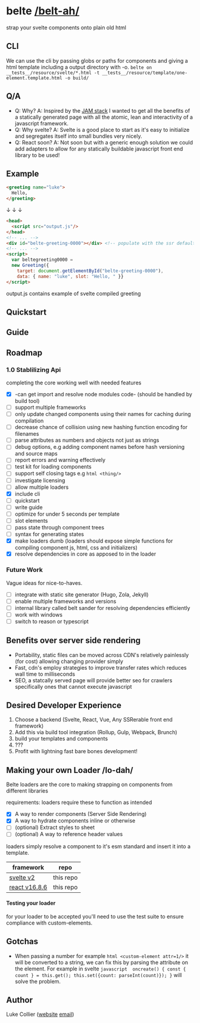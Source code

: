 # belte [/belt-ah/](https://dictionary.cambridge.org/pronunciation/english/belt)
strap your svelte components onto plain old html

## CLI
We can use the cli by passing globs or paths for components and giving a html template including a output directory with -o.
`belte on __tests__/resource/svelte/*.html -t __tests__/resource/template/one-element.template.html -o build/`

## Q/A
- Q: Why?
  A: Inspired by the [JAM stack](https://jamstack.org/) I wanted to get all the benefits of a statically generated page with all the atomic, lean and interactivity of a javascript framework.
- Q: Why svelte?
  A: Svelte is a good place to start as it's easy to initialize and segregates itself into small bundles very nicely.
- Q: React soon?
  A: Not soon but with a generic enough solution we could add adapters to allow for any statically buildable javascript front end library to be used!

## Example

```html
<greeting name="luke">
  Hello, 
</greeting>
```

&darr; &darr; &darr;

```html
<head>
  <script src="output.js"/>
</head>
<!-- ... -->
<div id="belte-greeting-0000"></div> <!-- populate with the ssr default fields -->
<!-- ... -->
<script>
  var beltegreeting0000 = 
  new Greeting({
    target: document.getElementById("belte-greeting-0000"),
    data: { name: "luke", slot: "Hello, " }}
</script>
```

output.js contains example of svelte compiled greeting

## Quickstart

## Guide

## Roadmap
### 1.0 Stablilizing Api
completing the core working well with needed features 
- [x] -can get import and resolve node modules code- (should be handled by build tool)
- [ ] support multiple frameworks
- [ ] only update changed components using their names for caching during compilation
- [ ] decrease chance of collision using new hashing function encoding for filenames
- [ ] parse attributes as numbers and objects not just as strings
- [ ] debug options, e.g adding component names before hash versioning and source maps
- [ ] report errors and warning effectively
- [ ] test kit for loading components
- [ ] support self closing tags e.g ```html <thing/>```
- [ ] investigate licensing
- [ ] allow multiple loaders
- [x] include cli
- [ ] quickstart
- [ ] write guide
- [ ] optimize for under 5 seconds per template
- [ ] slot elements
- [ ] pass state through component trees
- [ ] syntax for generating states
- [x] make loaders dumb (loaders should expose simple functions for compiling component js, html, css and initializers)
- [x] resolve dependencies in core as apposed to in the loader

### Future Work
Vague ideas for nice-to-haves.
- [ ] integrate with static site generator (Hugo, Zola, Jekyll)
- [ ] enable multiple frameworks and versions
- [ ] internal library called belt sander for resolving dependencies efficiently
- [ ] work with windows
- [ ] switch to reason or typescript

## Benefits over server side rendering
- Portability, static files can be moved across CDN's relatively painlessly (for cost) allowing changing provider simply
- Fast, cdn's employ strategies to improve transfer rates which reduces wall time to milliseconds
- SEO, a statcally served page will provide better seo for crawlers specifically ones that cannot execute javascript

## Desired Developer Experience
1. Choose a backend (Svelte, React, Vue, Any SSRerable front end framework)
2. Add this via build tool integration (Rollup, Gulp, Webpack, Brunch)
3. build your templates and components
4. ???
5. Profit with lightning fast bare bones development!

## Making your own Loader /lo-dah/
Belte loaders are the core to making strapping on components from different libraries

requirements:
loaders require these to function as intended
- [x] A way to render components (Server Side Rendering)
- [x] A way to hydrate components inline or otherwise
- [ ] (optional) Extract styles to sheet 
- [ ] (optional) A way to reference header values 

loaders simply resolve a component to it's esm standard and insert it into a template.

| framework  | repo |
| ------------- | ------------- |
| [svelte v2](https://svelte.technology/)  | this repo |
| [react v16.8.6](https://reactjs.org/)  | this repo |

#### Testing your loader
for your loader to be accepted you'll need to use the test suite to ensure compliance with custom-elements.

## Gotchas
- When passing a number for example ```html <custom-element attr=1/>``` it will be converted to a string, we can fix this by parsing the attribute on the element. For example in svelte ```javascript 
    oncreate() {
      const { count } = this.get();
      this.set({count: parseInt(count)});
		}``` will solve the problem.  

## Author
Luke Collier ([website](https://www.lukecollier.dev) [email](mailto:contact@lukecollier.dev))
